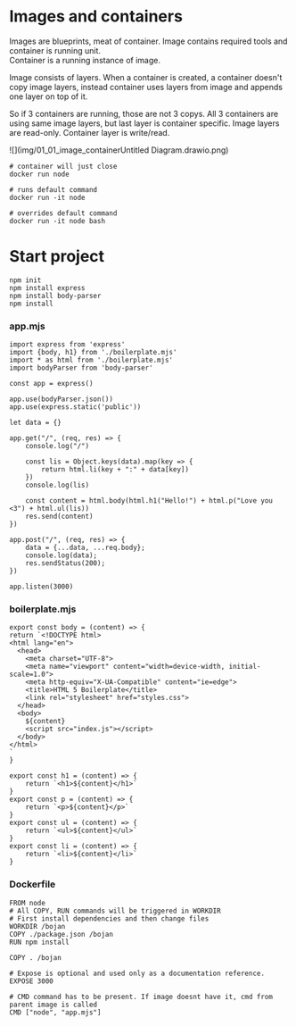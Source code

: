 # Images and containers 
Images are blueprints, meat of container. Image contains required tools and container is running unit.  
Container is a running instance of image.

Image consists of layers. When a container is created, a container doesn't copy image layers, instead 
container uses layers from image and appends one layer on top of it. 

So if 3 containers are running, those are not 3 copys.
All 3 containers are using same image layers, but last layer is container specific.
Image layers are read-only. Container layer is write/read.

![](img/01_01_image_containerUntitled Diagram.drawio.png)
```
# container will just close
docker run node

# runs default command
docker run -it node

# overrides default command
docker run -it node bash
```

# Start project
```
npm init
npm install express
npm install body-parser
npm install
```

### app.mjs
```
import express from 'express'
import {body, h1} from './boilerplate.mjs'
import * as html from './boilerplate.mjs'
import bodyParser from 'body-parser'

const app = express()

app.use(bodyParser.json())
app.use(express.static('public'))

let data = {}

app.get("/", (req, res) => {
    console.log("/")

    const lis = Object.keys(data).map(key => {
        return html.li(key + ":" + data[key])
    })
    console.log(lis)

    const content = html.body(html.h1("Hello!") + html.p("Love you <3") + html.ul(lis))
    res.send(content)
})

app.post("/", (req, res) => {
    data = {...data, ...req.body};
    console.log(data);
    res.sendStatus(200);
})

app.listen(3000)
```

### boilerplate.mjs
```
export const body = (content) => {
return `<!DOCTYPE html>
<html lang="en">
  <head>
    <meta charset="UTF-8">
    <meta name="viewport" content="width=device-width, initial-scale=1.0">
    <meta http-equiv="X-UA-Compatible" content="ie=edge">
    <title>HTML 5 Boilerplate</title>
    <link rel="stylesheet" href="styles.css">
  </head>
  <body>
    ${content}
	<script src="index.js"></script>
  </body>
</html>
`
}

export const h1 = (content) => {
    return `<h1>${content}</h1>`
}
export const p = (content) => {
    return `<p>${content}</p>`
}
export const ul = (content) => {
    return `<ul>${content}</ul>`
}
export const li = (content) => {
    return `<li>${content}</li>`
}
```

### Dockerfile
```
FROM node
# All COPY, RUN commands will be triggered in WORKDIR
# First install dependencies and then change files
WORKDIR /bojan
COPY ./package.json /bojan
RUN npm install

COPY . /bojan

# Expose is optional and used only as a documentation reference.
EXPOSE 3000

# CMD command has to be present. If image doesnt have it, cmd from parent image is called
CMD ["node", "app.mjs"]
```